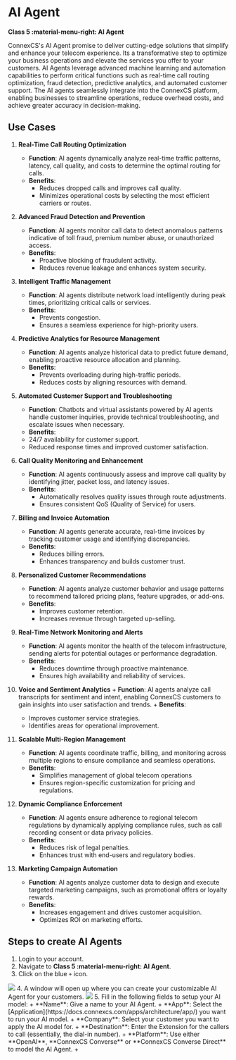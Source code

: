 # AI Agent

**Class 5 :material-menu-right: AI Agent**

ConnexCS's AI Agent promise to deliver cutting-edge solutions that simplify and enhance your telecom experience.
Its a transformative step to optimize your business operations and elevate the services you offer to your customers.
AI Agents leverage advanced machine learning and automation capabilities to perform critical functions such as real-time call routing optimization, fraud detection, predictive analytics, and automated customer support.
The AI agents seamlessly integrate into the ConnexCS platform, enabling businesses to streamline operations, reduce overhead costs, and achieve greater accuracy in decision-making.

## Use Cases

1. **Real-Time Call Routing Optimization**
    + **Function**: AI agents dynamically analyze real-time traffic patterns, latency, call quality, and costs to determine the optimal routing for calls.
    + **Benefits**:
      + Reduces dropped calls and improves call quality.
      + Minimizes operational costs by selecting the most efficient carriers or routes.

2. **Advanced Fraud Detection and Prevention**
    + **Function**: AI agents monitor call data to detect anomalous patterns indicative of toll fraud, premium number abuse, or unauthorized access.
    + **Benefits**:
      + Proactive blocking of fraudulent activity.
      + Reduces revenue leakage and enhances system security.

3. **Intelligent Traffic Management**
   + **Function**: AI agents distribute network load intelligently during peak times, prioritizing critical calls or services.
   + **Benefits**:
     + Prevents congestion.
     + Ensures a seamless experience for high-priority users.

4. **Predictive Analytics for Resource Management**
    + **Function**: AI agents analyze historical data to predict future demand, enabling proactive resource allocation and planning.
    + **Benefits**:
      + Prevents overloading during high-traffic periods.
      + Reduces costs by aligning resources with demand.

5. **Automated Customer Support and Troubleshooting**
   + **Function**: Chatbots and virtual assistants powered by AI agents handle customer inquiries, provide technical troubleshooting, and escalate issues when necessary.
   + **Benefits**:
    + 24/7 availability for customer support.
    + Reduced response times and improved customer satisfaction.

6. **Call Quality Monitoring and Enhancement**
   + **Function**: AI agents continuously assess and improve call quality by identifying jitter, packet loss, and latency issues.
   + **Benefits**:
        + Automatically resolves quality issues through route adjustments.
        + Ensures consistent QoS (Quality of Service) for users.

7. **Billing and Invoice Automation**
    + **Function**: AI agents generate accurate, real-time invoices by tracking customer usage and identifying discrepancies.
    + **Benefits**:
        + Reduces billing errors.
        + Enhances transparency and builds customer trust.

8. **Personalized Customer Recommendations**
    + **Function**: AI agents analyze customer behavior and usage patterns to recommend tailored pricing plans, feature upgrades, or add-ons.
    + **Benefits**:
      + Improves customer retention.
      + Increases revenue through targeted up-selling.

9. **Real-Time Network Monitoring and Alerts**
    + **Function**: AI agents monitor the health of the telecom infrastructure, sending alerts for potential outages or performance degradation.
    + **Benefits**:
      + Reduces downtime through proactive maintenance.
      + Ensures high availability and reliability of services.

10.  **Voice and Sentiment Analytics**
    + **Function**: AI agents analyze call transcripts for sentiment and intent, enabling ConnexCS customers to gain insights into user satisfaction and trends.
    + **Benefits**:
      + Improves customer service strategies.
      + Identifies areas for operational improvement.

11. **Scalable Multi-Region Management**
    + **Function**: AI agents coordinate traffic, billing, and monitoring across multiple regions to ensure compliance and seamless operations.
    + **Benefits**:
      + Simplifies management of global telecom operations
      + Ensures region-specific customization for pricing and regulations.

12. **Dynamic Compliance Enforcement**
    + **Function**: AI agents ensure adherence to regional telecom regulations by dynamically applying compliance rules, such as call recording consent or data privacy policies.
    + **Benefits**:
      + Reduces risk of legal penalties.
      + Enhances trust with end-users and regulatory bodies.

13. **Marketing Campaign Automation**
    + **Function**: AI agents analyze customer data to design and execute targeted marketing campaigns, such as promotional offers or loyalty rewards.
    + **Benefits**:
      + Increases engagement and drives customer acquisition.
      + Optimizes ROI on marketing efforts.

## Steps to create AI Agents

1. Login to your account.
2. Navigate to **Class 5 :material-menu-right: AI Agent**.
3. Click on the blue `+` icon.
<img src= "ai1">
4. A window will open up where you can create your customizable AI Agent for your customers.
<img src= "ai1">
5. Fill in the following fields to setup your AI model:
    + **Name**: Give a name to your AI Agent.
    + **App**: Select the [Application](https://docs.connexcs.com/apps/architecture/app/) you want to run your AI model.
    + **Company**: Select your customer you want to apply the AI model for.
    + **Destination**: Enter the Extension for the callers to call (essentially, the dial-in number).
    + **Platform**: Use either **OpenAI**, **ConnexCS Converse** or **ConnexCS Converse Direct** to model the AI Agent.
    + 


